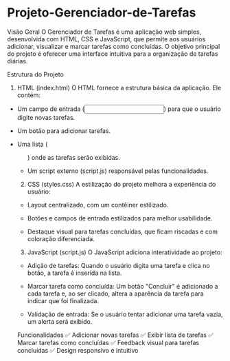 # Projeto-Gerenciador-de-Tarefas

Visão Geral
O Gerenciador de Tarefas é uma aplicação web simples, desenvolvida com HTML, CSS e JavaScript, que permite aos usuários adicionar, visualizar e marcar tarefas como concluídas. O objetivo principal do projeto é oferecer uma interface intuitiva para a organização de tarefas diárias.

Estrutura do Projeto
1. HTML (index.html)
O HTML fornece a estrutura básica da aplicação. Ele contém:

- Um campo de entrada (<input>) para que o usuário digite novas tarefas.

- Um botão para adicionar tarefas.

- Uma lista (<ul>) onde as tarefas serão exibidas.

- Um script externo (script.js) responsável pelas funcionalidades.

2. CSS (styles.css)
 A estilização do projeto melhora a experiência do usuário:

- Layout centralizado, com um contêiner estilizado.

- Botões e campos de entrada estilizados para melhor usabilidade.

- Destaque visual para tarefas concluídas, que ficam riscadas e com coloração diferenciada.

3. JavaScript (script.js)
O JavaScript adiciona interatividade ao projeto:

- Adição de tarefas: Quando o usuário digita uma tarefa e clica no botão, a tarefa é inserida na lista.

- Marcar tarefa como concluída: Um botão "Concluir" é adicionado a cada tarefa e, ao ser clicado, altera a aparência da tarefa para indicar que foi finalizada.

- Validação de entrada: Se o usuário tentar adicionar uma tarefa vazia, um alerta será exibido.

Funcionalidades
✅ Adicionar novas tarefas
✅ Exibir lista de tarefas
✅ Marcar tarefas como concluídas
✅ Feedback visual para tarefas concluídas
✅ Design responsivo e intuitivo
